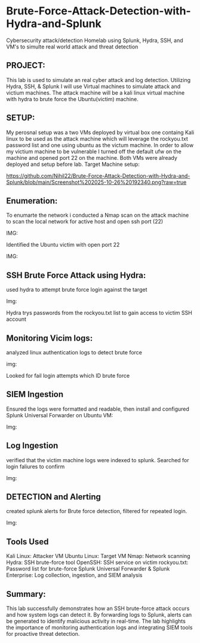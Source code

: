 # Brute-Force-Attack-Detection-with-Hydra-and-Splunk
Cybersecurity attack/detection Homelab using Splunk, Hydra, SSH, and VM's to simulte real world attack and threat detection

PROJECT:
---------------------------------------------------------------------------------------------------------------------------------
This lab is used to simulate an real cyber attack and log detection. Utilizing Hydra, SSH, & Splunk I will use Virtual machines to simulate attack and victium machines. The attack machine will be a kali linux virtual machine with hydra to brute force the Ubuntu(victim) machine. 

SETUP:
---------------------------------------------------------------------------------------------------------------------------------
My perosnal setup was a two VMs deployed by virtual box one containg Kali linux to be used as the attack machine which will leverage the rockyou.txt password list and one using ubuntu as the victum machine. In order to allow my victium machine to be vulnerable I turned off the default ufw on the machine and opened port 22 on the machine. Both VMs were already deployed and setup before lab.
Target Machine setup:

https://github.com/Nihil22/Brute-Force-Attack-Detection-with-Hydra-and-Splunk/blob/main/Screenshot%202025-10-26%20192340.png?raw=true

Enumeration:
---------------------------------------------------------------------------------------------------------------------------------
To enumarte the network i conducted a Nmap scan on the attack machine to scan the local network for active host and open ssh port (22)

IMG:

Identified the Ubuntu victim with open port 22

IMG:

SSH Brute Force Attack using Hydra:
---------------------------------------------------------------------------------------------------------------------------------
used hydra to attempt brute force login against the target

Img:

Hydra trys passwords from the rockyou.txt list to gain access to victim SSH account

Monitoring Vicim logs:
---------------------------------------------------------------------------------------------------------------------------------
analyzed linux authentication logs to detect brute force

img:

Looked for fail login attempts which ID brute force

SIEM Ingestion
---------------------------------------------------------------------------------------------------------------------------------
Ensured the logs were formatted and readable, then install and configured Splunk Universal Forwarder on Ubuntu VM:

Img:

Log Ingestion
---------------------------------------------------------------------------------------------------------------------------------
verified that the victim machine logs were indexed to splunk. Searched for login faliures to confirm

Img:

DETECTION and Alerting
---------------------------------------------------------------------------------------------------------------------------------
created splunk alerts for Brute force detection, filtered for repeated login.

Img:

Tools Used
---------------------------------------------------------------------------------------------------------------------------------
Kali Linux: Attacker VM
Ubuntu Linux: Target VM
Nmap: Network scanning
Hydra: SSH brute-force tool
OpenSSH: SSH service on victim
rockyou.txt: Password list for brute-force
Splunk Universal Forwarder & Splunk Enterprise: Log collection, ingestion, and SIEM analysis

Summary:
---------------------------------------------------------------------------------------------------------------------------------
This lab successfully demonstrates how an SSH brute-force attack occurs and how system logs can detect it. By forwarding logs to Splunk, alerts can be generated to identify malicious activity in real-time. The lab highlights the importance of monitoring authentication logs and integrating SIEM tools for proactive threat detection.
